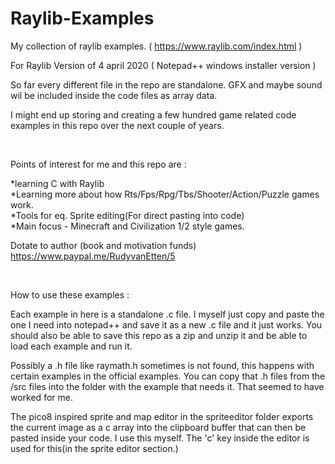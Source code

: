 # Raylib-Examples
My collection of raylib examples. ( https://www.raylib.com/index.html )

For Raylib Version of 4 april 2020 ( Notepad++ windows installer version )

So far every different file in the repo are standalone. GFX and maybe sound wil be included inside the code files as array data.

I might end up storing and creating a few hundred game related code examples in this repo over the next couple of years.

<br>

Points of interest for me and this repo are :

*learning C with Raylib<br>
*Learning more about how Rts/Fps/Rpg/Tbs/Shooter/Action/Puzzle games work.<br>
*Tools for eq. Sprite editing(For direct pasting into code)<br>
*Main focus - Minecraft and Civilization 1/2 style games.<br>

Dotate to author (book and motivation funds) https://www.paypal.me/RudyvanEtten/5

<br>

How to use these examples :

Each example in here is a standalone .c file. I myself just copy and paste the one I need into notepad++ and save it as a new .c file and it just works. You should also be able to save this repo as a zip and unzip it and be able to load each example and run it.

Possibly a .h file like raymath.h sometimes is not found, this happens with certain examples in the official examples. You can copy that .h files from the /src files into the folder with the example that needs it. That seemed to have worked for me.

The pico8 inspired sprite and map editor in the spriteeditor folder exports the current image as a c array into the clipboard buffer that can then be pasted inside your code. I use this myself. The 'c' key inside the editor is used for this(in the sprite editor section.)
